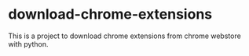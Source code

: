 # download-chrome-extensions
This is a project to download chrome extensions from chrome webstore with python.
